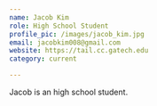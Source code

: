 ```yaml
---
name: Jacob Kim
role: High School Student
profile_pic: /images/jacob_kim.jpg
email: jacobkim008@gmail.com
website: https://tail.cc.gatech.edu
category: current

---
```


Jacob is an high school student.
